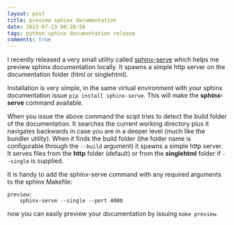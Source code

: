 ```yaml
---
layout: post
title: preview sphinx documentation
date: 2013-07-23 08:28:59
tags: python sphinx documentation release
comments: true
---
```


I recently released a very small utility called [sphinx-serve][1] which
helps me preview sphinx documentation locally. It spawns a simple http
server on the documentation folder (html or singlehtml).

Installation is very simple, in the same virtual environment with your
sphinx documentation issue `pip install sphinx-serve`. This will make
the __sphinx-serve__ command available.

When you issue the above command the scipt tries to detect the build
folder of the documentation. It searches the current working directory
plus it navigates backwards in case you are in a deeper level (much
like the bundler utility). When it finds the build folder (the folder
name is configurable through the `--build` argument) it spawns a simple
http server. It serves files from the __http__ folder (default) or from
the __singlehtml__ folder if `--single` is supplied.

It is handy to add the sphinx-serve command with any required arguments
to the sphinx Makefile:

    preview:
        sphinx-serve --single --port 4000

now you can easily preview your documentation by issuing `make preview`.

[1]: https://github.com/tlatsas/sphinx-serve
